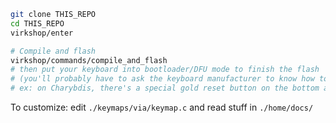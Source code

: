 ```bash
git clone THIS_REPO
cd THIS_REPO
virkshop/enter

# Compile and flash
virkshop/commands/compile_and_flash
# then put your keyboard into bootloader/DFU mode to finish the flash
# (you'll probably have to ask the keyboard manufacturer to know how to do this)
# ex: on Charybdis, there's a special gold reset button on the bottom and it needs to be double-tapped to enter DFU mode
```

To customize: edit `./keymaps/via/keymap.c` and read stuff in `./home/docs/`